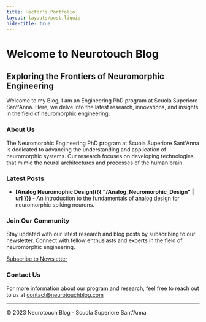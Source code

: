 ```yaml
---
title: Hector's Portfolio
layout: layouts/post.liquid
hide-title: true
---
```


# Welcome to Neurotouch Blog

## Exploring the Frontiers of Neuromorphic Engineering

Welcome to my Blog, I am an Engineering PhD program at Scuola Superiore Sant'Anna. Here, we delve into the latest research, innovations, and insights in the field of neuromorphic engineering.

### About Us

The Neuromorphic Engineering PhD program at Scuola Superiore Sant'Anna is dedicated to advancing the understanding and application of neuromorphic systems. Our research focuses on developing technologies that mimic the neural architectures and processes of the human brain.

### Latest Posts

- **[Analog Neuromophic Design]({{ "/Analog_Neuromorphic_Design" | url }})** - An introduction to the fundamentals of analog design for neuromorphic spiking neurons.

### Join Our Community

Stay updated with our latest research and blog posts by subscribing to our newsletter. Connect with fellow enthusiasts and experts in the field of neuromorphic engineering.

[Subscribe to Newsletter](#)

### Contact Us

For more information about our program and research, feel free to reach out to us at [contact@neurotouchblog.com](mailto:hectorrmzla@gmail.com)

---

© 2023 Neurotouch Blog - Scuola Superiore Sant'Anna


